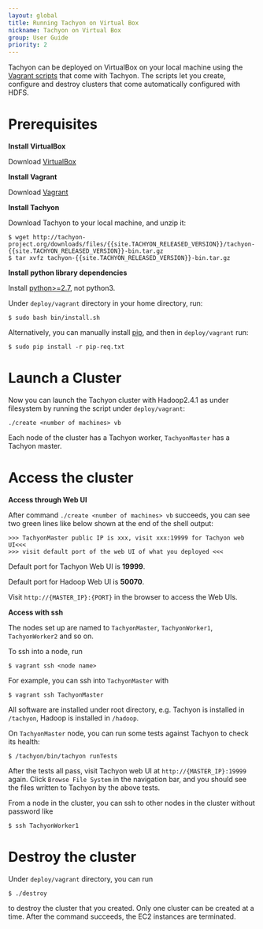 ```yaml
---
layout: global
title: Running Tachyon on Virtual Box
nickname: Tachyon on Virtual Box
group: User Guide
priority: 2
---
```


Tachyon can be deployed on VirtualBox on your local machine using the
[Vagrant scripts](https://github.com/amplab/tachyon/tree/master/deploy/vagrant) that come with
Tachyon. The scripts let you create, configure and destroy clusters that come automatically
configured with HDFS.

# Prerequisites

**Install VirtualBox**

Download [VirtualBox](https://www.virtualbox.org/wiki/Downloads)

**Install Vagrant**

Download [Vagrant](https://www.vagrantup.com/downloads.html)

**Install Tachyon**

Download Tachyon to your local machine, and unzip it:

    $ wget http://tachyon-project.org/downloads/files/{{site.TACHYON_RELEASED_VERSION}}/tachyon-{{site.TACHYON_RELEASED_VERSION}}-bin.tar.gz
    $ tar xvfz tachyon-{{site.TACHYON_RELEASED_VERSION}}-bin.tar.gz

**Install python library dependencies**

Install [python>=2.7](https://www.python.org/), not python3.

Under `deploy/vagrant` directory in your home directory, run:

    $ sudo bash bin/install.sh

Alternatively, you can manually install [pip](https://pip.pypa.io/en/latest/installing/), and then
in `deploy/vagrant` run:

    $ sudo pip install -r pip-req.txt

# Launch a Cluster

Now you can launch the Tachyon cluster with Hadoop2.4.1 as under filesystem by running the script
under `deploy/vagrant`:

    ./create <number of machines> vb

Each node of the cluster has a Tachyon worker, `TachyonMaster` has a Tachyon master.

# Access the cluster

**Access through Web UI**

After command `./create <number of machines> vb` succeeds, you can see two green lines like below
shown at the end of the shell output:

    >>> TachyonMaster public IP is xxx, visit xxx:19999 for Tachyon web UI<<<
    >>> visit default port of the web UI of what you deployed <<<

Default port for Tachyon Web UI is **19999**.

Default port for Hadoop Web UI is **50070**.

Visit `http://{MASTER_IP}:{PORT}` in the browser to access the Web UIs.

**Access with ssh**

The nodes set up are named to `TachyonMaster`, `TachyonWorker1`, `TachyonWorker2` and so on.

To ssh into a node, run

    $ vagrant ssh <node name>

For example, you can ssh into `TachyonMaster` with

    $ vagrant ssh TachyonMaster

All software are installed under root directory, e.g. Tachyon is installed in `/tachyon`, Hadoop is
installed in `/hadoop`.

On `TachyonMaster` node, you can run some tests against Tachyon to check its health:

    $ /tachyon/bin/tachyon runTests

After the tests all pass, visit Tachyon web UI at `http://{MASTER_IP}:19999` again. Click `Browse
File System` in the navigation bar, and you should see the files written to Tachyon by the above
tests.

From a node in the cluster, you can ssh to other nodes in the cluster without password like

    $ ssh TachyonWorker1

# Destroy the cluster

Under `deploy/vagrant` directory, you can run

    $ ./destroy

to destroy the cluster that you created. Only one cluster can be created at a time. After the
command succeeds, the EC2 instances are terminated.
